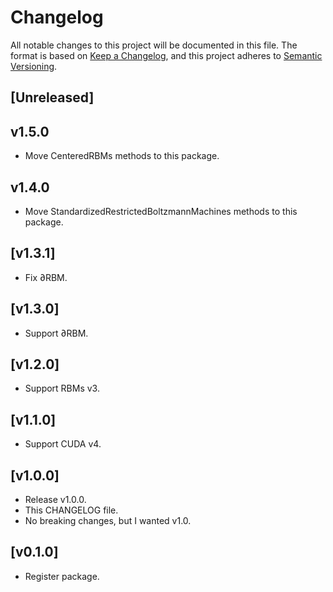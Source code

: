 # Changelog

All notable changes to this project will be documented in this file. The format is based on [Keep a Changelog](https://keepachangelog.com/en/1.0.0/), and this project adheres to [Semantic Versioning](https://semver.org/spec/v2.0.0.html).

## [Unreleased]

## v1.5.0

- Move CenteredRBMs methods to this package.

## v1.4.0

- Move StandardizedRestrictedBoltzmannMachines methods to this package.

## [v1.3.1]

- Fix ∂RBM.

## [v1.3.0]

- Support ∂RBM.

## [v1.2.0]

- Support RBMs v3.

## [v1.1.0]

- Support CUDA v4.

## [v1.0.0]

- Release v1.0.0.
- This CHANGELOG file.
- No breaking changes, but I wanted v1.0.

## [v0.1.0]

- Register package.